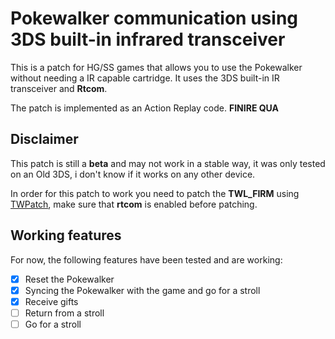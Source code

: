 # Pokewalker communication using 3DS built-in infrared transceiver

This is a patch for HG/SS games that allows you to use the Pokewalker without needing a IR capable cartridge. It uses the 3DS built-in IR transceiver and **Rtcom**.

The patch is implemented as an Action Replay code. **FINIRE QUA**

## Disclaimer

This patch is still a **beta** and may not work in a stable way, it was only tested on an Old 3DS, i don't know if it works on any other device.

In order for this patch to work you need to patch the **TWL_FIRM** using [TWPatch](https://www.gamebrew.org/wiki/TWPatch_3DS), make sure that **rtcom** is enabled before patching.

## Working features

For now, the following features have been tested and are working:

- [x] Reset the Pokewalker
- [x] Syncing the Pokewalker with the game and go for a stroll
- [x] Receive gifts
- [ ] Return from a stroll
- [ ] Go for a stroll
